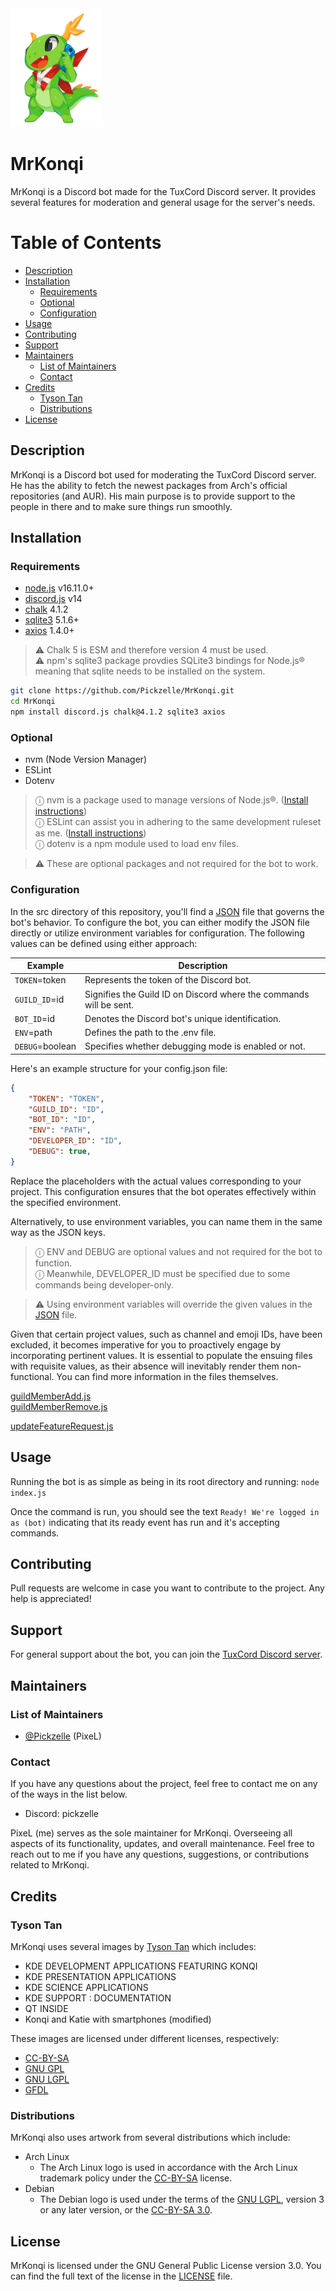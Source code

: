 <img src="./assets/Konqi.png" height=190>

# MrKonqi

MrKonqi is a Discord bot made for the TuxCord Discord server. It provides several features for moderation and general usage for the server's needs.

# Table of Contents

- [Description](#description)
- [Installation](#installation)
    - [Requirements](#requirements)
    - [Optional](#optional)
    - [Configuration](#configuration)
- [Usage](#usage)
- [Contributing](#contributing)
- [Support](#support)
- [Maintainers](#maintainers)
    - [List of Maintainers](#list-of-maintainers)
    - [Contact](#contact)
- [Credits](#credits)
    - [Tyson Tan](#tyson-tan)
    - [Distributions](#distributions)
- [License](#license)

## Description

MrKonqi is a Discord bot used for moderating the TuxCord Discord server. He has the ability to fetch the newest packages from Arch's official repositories (and AUR). His main purpose is to provide support to the people in there and to make sure things run smoothly.

## Installation

### Requirements

- [node.js](https://nodejs.org/) v16.11.0+
- [discord.js](https://www.npmjs.com/package/discord.js) v14
- [chalk](https://www.npmjs.com/package/chalk) 4.1.2
- [sqlite3](https://www.npmjs.com/package/sqlite3) 5.1.6+
- [axios](https://www.npmjs.com/package/axios) 1.4.0+

> ⚠ Chalk 5 is ESM and therefore version 4 must be used.\
⚠ npm's sqlite3 package provdies SQLite3 bindings for Node.js® meaning that sqlite needs to be installed on the system.

```bash
git clone https://github.com/Pickzelle/MrKonqi.git
cd MrKonqi
npm install discord.js chalk@4.1.2 sqlite3 axios
```

### Optional

- nvm (Node Version Manager)
- ESLint
- Dotenv

> ⓘ nvm is a package used to manage versions of Node.js®. ([Install instructions](https://github.com/nvm-sh/nvm#installing-and-updating))\
> ⓘ ESLint can assist you in adhering to the same development ruleset as me. ([Install instructions](https://github.com/eslint/eslint#installation-and-usage))\
> ⓘ dotenv is a npm module used to load env files. 

> ⚠ These are optional packages and not required for the bot to work.

### Configuration

In the src directory of this repository, you'll find a [JSON](./src/config.json) file that governs the bot's behavior. To configure the bot, you can either modify the JSON file directly or utilize environment variables for configuration. The following values can be defined using either approach:

| Example | Description |
| --------------------- | ----------- |
| `TOKEN`=token | Represents the token of the Discord bot.
| `GUILD_ID`=id | Signifies the Guild ID on Discord where the commands will be sent.
| `BOT_ID`=id | Denotes the Discord bot's unique identification.
| `ENV`=path | Defines the path to the .env file.
| `DEBUG`=boolean | Specifies whether debugging mode is enabled or not.

Here's an example structure for your config.json file:

```json
{
    "TOKEN": "TOKEN",
    "GUILD_ID": "ID",
    "BOT_ID": "ID",
    "ENV": "PATH",
    "DEVELOPER_ID": "ID",
    "DEBUG": true,
}
```

Replace the placeholders with the actual values corresponding to your project. This configuration ensures that the bot operates effectively within the specified environment.

Alternatively, to use environment variables, you can name them in the same way as the JSON keys.

> ⓘ ENV and DEBUG are optional values and not required for the bot to function.\
> ⓘ Meanwhile, DEVELOPER\_ID must be specified due to some commands being developer-only.

> ⚠ Using environment variables will override the given values in the [JSON](./src/config.json) file.

Given that certain project values, such as channel and emoji IDs, have been excluded, it becomes imperative for you to proactively engage by incorporating pertinent values. It is essential to populate the ensuing files with requisite values, as their absence will inevitably render them non-functional. You can find more information in the files themselves.

[guildMemberAdd.js](./src/events/guildMemberAdd.js)\
[guildMemberRemove.js](./src/events/guildMemberRemove.js)

[updateFeatureRequest.js](./src/modules/updateFeatureRequest.js)

## Usage

Running the bot is as simple as being in its root directory and running: `node index.js`

Once the command is run, you should see the text `Ready! We're logged in as (bot)` indicating that its ready event has run and it's accepting commands.

## Contributing

Pull requests are welcome in case you want to contribute to the project. Any help is appreciated!

## Support

For general support about the bot, you can join the [TuxCord Discord server](https://discord.com/invite/HN8dYbDv2M).

## Maintainers

### List of Maintainers

- [@Pickzelle](https://github.com/Pickzelle) (PixeL)

### Contact

If you have any questions about the project, feel free to contact me on any of the ways in the list below.

- Discord: pickzelle

PixeL (me) serves as the sole maintainer for MrKonqi. Overseeing all aspects of its functionality, updates, and overall maintenance. Feel free to reach out to me if you have any questions, suggestions, or contributions related to MrKonqi.

## Credits

### Tyson Tan

MrKonqi uses several images by [Tyson Tan](https://tysontan.com/) which includes:

- KDE DEVELOPMENT APPLICATIONS FEATURING KONQI
- KDE PRESENTATION APPLICATIONS
- KDE SCIENCE APPLICATIONS
- KDE SUPPORT : DOCUMENTATION
- QT INSIDE
- Konqi and Katie with smartphones (modified)

These images are licensed under different licenses, respectively:

- [CC-BY-SA](https://creativecommons.org/licenses/by-sa/4.0/)
- [GNU GPL](https://www.gnu.org/licenses/licenses.html)
- [GNU LGPL](https://www.gnu.org/licenses/lgpl-3.0.html)
- [GFDL](https://www.gnu.org/licenses/fdl-1.3.en.html)

### Distributions

MrKonqi also uses artwork from several distributions which include:

- Arch Linux
    - The Arch Linux logo is used in accordance with the Arch Linux trademark policy under the [CC-BY-SA](https://creativecommons.org/licenses/by-sa/4.0/) license.
- Debian
    - The Debian logo is used under the terms of the [GNU LGPL](https://www.gnu.org/copyleft/lgpl.html), version 3 or any later version, or the [CC-BY-SA 3.0](https://creativecommons.org/licenses/by-sa/3.0/).

## License

MrKonqi is licensed under the GNU General Public License version 3.0. You can find the full text of the license in the [LICENSE](./LICENSE) file.
